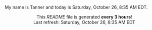 My name is Tanner and today is Saturday, October 26, 8:35 AM EDT.

<p align="center">This <i>README</i> file is generated <b>every 3 hours</b>!</br>Last refresh: Saturday, October 26, 8:35 AM EDT<br /></p>
